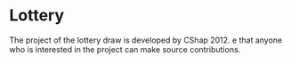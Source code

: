 # Lottery
The project of the lottery draw is developed by CShap 2012.
e that anyone who is interested in the project can make source contributions.
